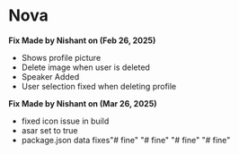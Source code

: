 # Nova

**Fix Made by Nishant on (Feb 26, 2025)**

- Shows profile picture
- Delete image when user is deleted
- Speaker Added
- User selection fixed when deleting profile

**Fix Made by Nishant on (Mar 26, 2025)** 

- fixed icon issue in build
- asar set to true
- package.json data fixes"# fine" 
"# fine" 
"# fine" 
"# fine" 
